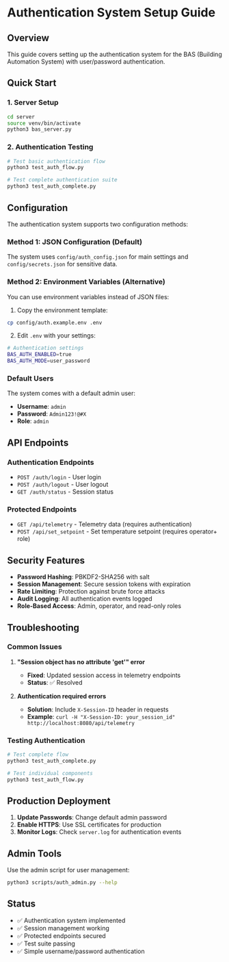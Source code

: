 # Authentication System Setup Guide

## Overview
This guide covers setting up the authentication system for the BAS (Building Automation System) with user/password authentication.

## Quick Start

### 1. Server Setup
```bash
cd server
source venv/bin/activate
python3 bas_server.py
```

### 2. Authentication Testing
```bash
# Test basic authentication flow
python3 test_auth_flow.py

# Test complete authentication suite
python3 test_auth_complete.py
```

## Configuration

The authentication system supports two configuration methods:

### Method 1: JSON Configuration (Default)
The system uses `config/auth_config.json` for main settings and `config/secrets.json` for sensitive data.

### Method 2: Environment Variables (Alternative)
You can use environment variables instead of JSON files:

1. Copy the environment template:
```bash
cp config/auth.example.env .env
```

2. Edit `.env` with your settings:
```bash
# Authentication settings
BAS_AUTH_ENABLED=true
BAS_AUTH_MODE=user_password
```


### Default Users
The system comes with a default admin user:
- **Username**: `admin`
- **Password**: `Admin123!@#X`
- **Role**: `admin`

## API Endpoints

### Authentication Endpoints
- `POST /auth/login` - User login
- `POST /auth/logout` - User logout
- `GET /auth/status` - Session status

### Protected Endpoints
- `GET /api/telemetry` - Telemetry data (requires authentication)
- `POST /api/set_setpoint` - Set temperature setpoint (requires operator+ role)

## Security Features

- **Password Hashing**: PBKDF2-SHA256 with salt
- **Session Management**: Secure session tokens with expiration
- **Rate Limiting**: Protection against brute force attacks
- **Audit Logging**: All authentication events logged
- **Role-Based Access**: Admin, operator, and read-only roles

## Troubleshooting

### Common Issues

1. **"Session object has no attribute 'get'" error**
   - **Fixed**: Updated session access in telemetry endpoints
   - **Status**: ✅ Resolved


3. **Authentication required errors**
   - **Solution**: Include `X-Session-ID` header in requests
   - **Example**: `curl -H "X-Session-ID: your_session_id" http://localhost:8080/api/telemetry`

### Testing Authentication

```bash
# Test complete flow
python3 test_auth_complete.py

# Test individual components
python3 test_auth_flow.py
```

## Production Deployment

1. **Update Passwords**: Change default admin password
2. **Enable HTTPS**: Use SSL certificates for production
3. **Monitor Logs**: Check `server.log` for authentication events

## Admin Tools

Use the admin script for user management:
```bash
python3 scripts/auth_admin.py --help
```

## Status
- ✅ Authentication system implemented
- ✅ Session management working
- ✅ Protected endpoints secured
- ✅ Test suite passing
- ✅ Simple username/password authentication
